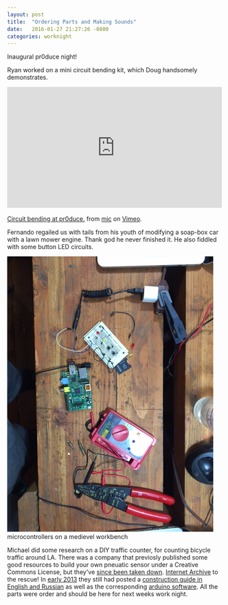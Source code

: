 ```yaml
---
layout: post
title:  "Ordering Parts and Making Sounds"
date:   2016-01-27 21:27:26 -0800
categories: worknight
---
```


Inaugural pr0duce night!

Ryan worked on a mini circuit bending kit, which Doug handsomely
demonstrates.
<br />

<iframe src="https://player.vimeo.com/video/153330641" width="500"
height="281" frameborder="0" webkitallowfullscreen mozallowfullscreen
allowfullscreen></iframe>
<p><a href="https://vimeo.com/153330641">Circuit bending at pr0duce.</a>
from <a href="https://vimeo.com/user5057095">mic</a> on <a
href="https://vimeo.com">Vimeo</a>.</p>

Fernando regailed us with tails from his youth of modifying a
soap-box car with a lawn mower engine. Thank god he never finished it.
He also fiddled with some button LED circuits.

<div>
  <img src="/images/posts/2016-01-27/electronics_and_workbench.jpg">
  <div class="caption">
    microcontrollers on a medievel workbench
  </div>
</div>

Michael did some research on a DIY traffic counter, for counting bicycle
traffic around LA. There was a company that previosly published some
good resources to build your own pneuatic sensor under a Creative
Commons License, but they've [since been taken
down](http://tomorrow-lab.com/lab16). [Internet
Archive](https://archive.org) to the rescue!  In [early
2013](https://web.archive.org/web/20130116040732/http://tomorrow-lab.com/lab16)
they still had posted a [construction guide in English and
Russian](https://web.archive.org/web/20130116040732/http://tomorrow-lab.com/traffic_counter/traffic_counter_guide.pdf)
as well as the corresponding [arduino
software](https://web.archive.org/web/20130116040732/http://tomorrow-lab.com/traffic_counter/traffic_counter_software.zip). All the parts were order and should be here for next weeks work night.

